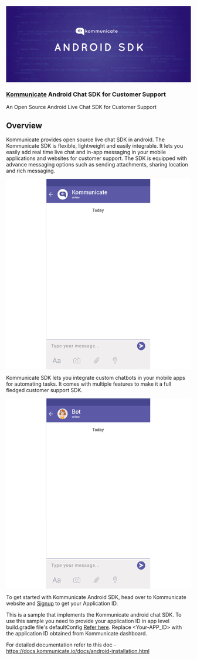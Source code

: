 <img align="center" src="https://raw.githubusercontent.com/Kommunicate-io/Kommunicate-Android-Chat-SDK/master/img/Header.png" width="900" />

### [Kommunicate](https://www.kommunicate.io/?utm_source=github&utm_medium=readme&utm_campaign=android) Android Chat SDK for Customer Support

An Open Source Android Live Chat SDK for Customer Support

## Overview

Kommunicate provides open source live chat SDK in android. The Kommunicate SDK is flexible, lightweight and easily integrable. It lets you easily add real time live chat and in-app messaging in your mobile applications and websites for customer support. The SDK is equipped with advance messaging options such as sending attachments, sharing location and rich messaging. 

<img align="center" src="https://raw.githubusercontent.com/Kommunicate-io/Kommunicate-Android-Chat-SDK/master/img/Support.gif" height="520" />

Kommunicate SDK lets you integrate custom chatbots in your mobile apps for automating tasks. It comes with multiple features to make it a full fledged customer support SDK. 

<img align="center" src="https://raw.githubusercontent.com/Kommunicate-io/Kommunicate-Android-Chat-SDK/master/img/Bot.gif" height="520" />

To get started with Kommunicate Android SDK, head over to Kommunicate website and [Signup](https://dashboard.kommunicate.io/signup?utm_source=github&utm_medium=readme&utm_campaign=android) to get your Application ID.

This is a sample that implements the Kommunicate android chat SDK. To use this sample you need to provide your application ID in app level build.gradle file's defaultConfig [Refer here](https://github.com/Kommunicate-io/Kommunicate-Android-Chat-SDK/blob/f78948edd81124847d1b6ee2179eadd968ec57b1/app/build.gradle#L13). Replace <Your-APP_ID> with the application ID obtained from Kommunicate dashboard.

For detailed documentation refer to this doc - https://docs.kommunicate.io/docs/android-installation.html

